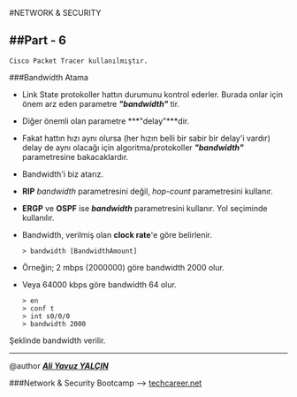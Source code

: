 #NETWORK & SECURITY

##Part - 6
----

	Cisco Packet Tracer kullanılmıştır.

###Bandwidth Atama

*	Link State protokoller hattın durumunu kontrol ederler. Burada onlar için önem arz eden parametre ***"bandwidth"*** tir.
*	Diğer önemli olan parametre ***"delay"***dir.
*	Fakat hattın hızı aynı olursa (her hızın belli bir sabir bir delay'i vardır) delay de aynı olacağı için algoritma/protokoller ***"bandwidth"*** parametresine bakacaklardır.
*	Bandwidth'i biz atarız.
*	**RIP** *bandwidth* parametresini değil, *hop-count* parametresini kullanır.
*	**ERGP** ve **OSPF** ise ***bandwidth*** parametresini kullanır. Yol seçiminde kullanılır.
*	Bandwidth, verilmiş olan **clock rate**'e göre belirlenir.

		> bandwidth [BandwidthAmount]
		
*	Örneğin; 2 mbps (2000000) göre bandwidth 2000 olur.
*	Veya 64000 kbps göre bandwidth 64 olur.

		> en
		> conf t
		> int s0/0/0
		> bandwidth 2000

Şeklinde bandwidth verilir.


---

@author ***[Ali Yavuz YALÇIN](https://www.linkedin.com/in/ali-yavuz-yalcin/)***

###Network & Security Bootcamp --> [techcareer.net](https://www.techcareer.net/en)